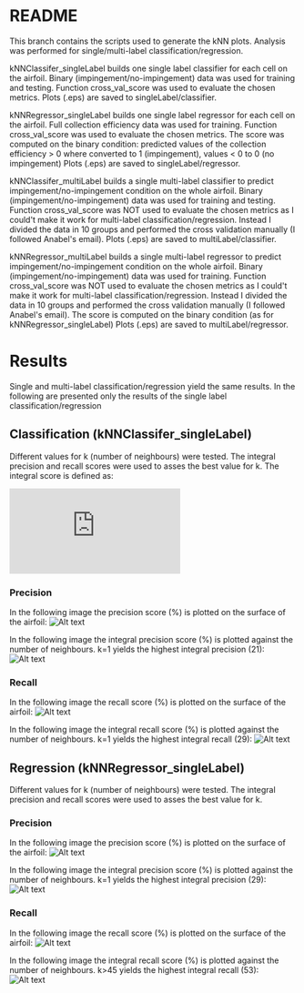 # README
This branch contains the scripts used to generate the kNN plots.
Analysis was performed for single/multi-label classification/regression.

kNNClassifer_singleLabel builds one single label classifier for each cell on the airfoil. Binary (impingement/no-impingement) data was used for training and testing. Function cross_val_score was used to evaluate the chosen metrics.
Plots (.eps) are saved to singleLabel/classifier.

kNNRegressor_singleLabel builds one single label regressor for each cell on the airfoil. Full collection efficiency data was used for training. Function cross_val_score was used to evaluate the chosen metrics. The score was computed on the binary condition: predicted values of the collection efficiency  > 0 where converted to 1 (impingement), values < 0 to 0 (no impingement)
Plots (.eps) are saved to singleLabel/regressor.

kNNClassifer_multiLabel builds a single multi-label classifier to predict impingement/no-impingement condition on the whole airfoil. Binary (impingement/no-impingement) data was used for training and testing. Function cross_val_score was NOT used to evaluate the chosen metrics as I could't make it work for multi-label classification/regression. Instead I divided the data in 10 groups and performed the cross validation manually (I followed Anabel's email).
Plots (.eps) are saved to multiLabel/classifier.

kNNRegressor_multiLabel builds a single multi-label regressor to predict impingement/no-impingement condition on the whole airfoil. Binary (impingement/no-impingement) data was used for training. Function cross_val_score was NOT used to evaluate the chosen metrics as I could't make it work for multi-label classification/regression. Instead I divided the data in 10 groups and performed the cross validation manually (I followed Anabel's email). The score is computed on the binary condition (as for kNNRegressor_singleLabel)
Plots (.eps) are saved to multiLabel/regressor.

# Results
Single and multi-label classification/regression yield the same results. In the following are presented only the results of the single label classification/regression

## Classification (kNNClassifer_singleLabel)
Different values for k (number of neighbours) were tested. The integral precision and recall scores were used to asses the best value for k. The integral score is defined as:

![equation](https://latex.codecogs.com/gif.latex?%5Ctextrm%7Bintegral%20score%7D%20%3D%20%5Cint_%7B0%7D%5E%7B1%7D%5Ctextrm%7Bscore%7D%28s%29%20ds)
### Precision
In the following image the precision score (%) is plotted on the surface of the airfoil:
![Alt text](.readme/class_precision.png?raw=true "Title")

In the following image the integral precision score (%) is plotted against the number of neighbours. k=1 yields the highest integral precision (21):
![Alt text](.readme/int_class_precision.png?raw=true "Title")

### Recall
In the following image the recall score (%) is plotted on the surface of the airfoil:
![Alt text](.readme/class_recall.png?raw=true "Title")

In the following image the integral recall score (%) is plotted against the number of neighbours. k=1 yields the highest integral recall (29):
![Alt text](.readme/int_class_recall.png?raw=true "Title")

## Regression (kNNRegressor_singleLabel)
Different values for k (number of neighbours) were tested. The integral precision and recall scores were used to asses the best value for k.
### Precision
In the following image the precision score (%) is plotted on the surface of the airfoil:
![Alt text](.readme/reg_precision.png?raw=true "Title")

In the following image the integral precision score (%) is plotted against the number of neighbours. k=1 yields the highest integral precision (29):
![Alt text](.readme/int_reg_precision.png?raw=true "Title")

### Recall
In the following image the recall score (%) is plotted on the surface of the airfoil:
![Alt text](.readme/reg_recall.png?raw=true "Title")

In the following image the integral recall score (%) is plotted against the number of neighbours. k>45 yields the highest integral recall (53):
![Alt text](.readme/int_reg_recall.png?raw=true "Title")
